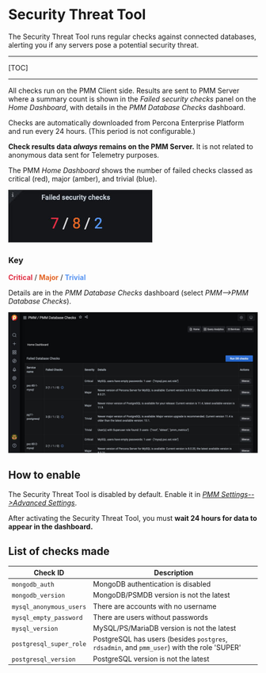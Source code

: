 # Security Threat Tool

The Security Threat Tool runs regular checks against connected databases, alerting you if any servers pose a potential security threat.

---

[TOC]

---

All checks run on the PMM Client side. Results are sent to PMM Server where a summary count is shown in the *Failed security checks* panel on the *Home Dashboard*, with details in the *PMM Database Checks* dashboard.

Checks are automatically downloaded from Percona Enterprise Platform and run every 24 hours. (This period is not configurable.)

**Check results data *always* remains on the PMM Server.** It is not related to anonymous data sent for Telemetry purposes.

The PMM *Home Dashboard* shows the number of failed checks classed as critical (red), major (amber), and trivial (blue).

![Failed security checks panel](../../_images/PMM_Home_Dashboard_Panels_Failed_Security_Checks.jpg)

<div class="panel panel-default">
  <div class="panel-heading">
    <h3 class="panel-title">Key</h3>
  </div>
  <div class="panel-body">
    <b style="color:#e02f44;">Critical</b> &sol; <b style="color:#e36526;">Major</b> &sol; <b style="color:#5794f2;">Trivial</b>
  </div>
</div>

Details are in the *PMM Database Checks* dashboard (select *PMM-->PMM Database Checks*).

![PMM Database Checks dashboard](../../_images/PMM_Database_Checks.jpg)

## How to enable

The Security Threat Tool is disabled by default. Enable it in [*PMM Settings-->Advanced Settings*](../../how-to/configure.md#advanced-settings).

After activating the Security Threat Tool, you must **wait 24 hours for data to appear in the dashboard.**

## List of checks made

| Check ID                | Description
| ----------------------- | ----------------------------------------------------------------
| `mongodb_auth`          | MongoDB authentication is disabled
| `mongodb_version`       | MongoDB/PSMDB version is not the latest
| `mysql_anonymous_users` | There are accounts with no username
| `mysql_empty_password`  | There are users without passwords
| `mysql_version`         | MySQL/PS/MariaDB version is not the latest
| `postgresql_super_role` | PostgreSQL has users (besides `postgres`, `rdsadmin`, and `pmm_user`) with the role 'SUPER'
| `postgresql_version`    | PostgreSQL version is not the latest
